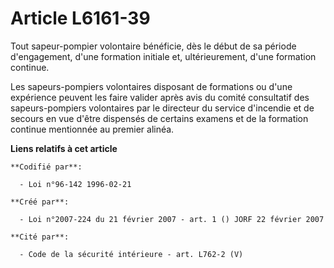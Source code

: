 # Article L6161-39

Tout sapeur-pompier volontaire bénéficie, dès le début de sa période d'engagement, d'une formation initiale et,
ultérieurement, d'une formation continue.

Les sapeurs-pompiers volontaires disposant de formations ou d'une expérience peuvent les faire valider après avis du comité
consultatif des sapeurs-pompiers volontaires par le directeur du service d'incendie et de secours en vue d'être dispensés de
certains examens et de la formation continue mentionnée au premier alinéa.

**Liens relatifs à cet article**

	**Codifié par**:

	  - Loi n°96-142 1996-02-21

	**Créé par**:

	  - Loi n°2007-224 du 21 février 2007 - art. 1 () JORF 22 février 2007

	**Cité par**:

	  - Code de la sécurité intérieure - art. L762-2 (V)
